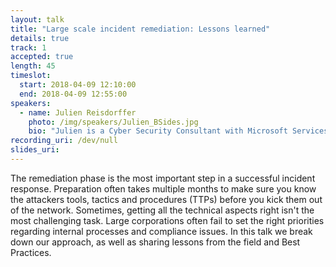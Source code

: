 ```yaml
---
layout: talk
title: "Large scale incident remediation: Lessons learned"
details: true
track: 1
accepted: true
length: 45
timeslot:
  start: 2018-04-09 12:10:00
  end: 2018-04-09 12:55:00
speakers: 
  - name: Julien Reisdorffer
    photo: /img/speakers/Julien_BSides.jpg
    bio: "Julien is a Cyber Security Consultant with Microsoft Services since 2015, where he spends his time with challenging topics like Security Architecture and the obligatory Cyber Janitor duties aka helping customers recover from a compromise."
recording_uri: /dev/null
slides_uri: 
---
```


The remediation phase is the most important step in a successful incident response.
Preparation often takes multiple months to make sure you know the attackers tools, tactics and procedures (TTPs) before you kick them out of the network.
Sometimes, getting all the technical aspects right isn't the most challenging task.
Large corporations often fail to set the right priorities regarding internal processes and compliance issues.
In this talk we break down our approach, as well as sharing lessons from the field and Best Practices.
